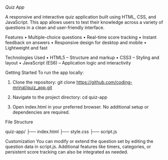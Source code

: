 *Quiz App*

A responsive and interactive quiz application built using HTML, CSS, and JavaScript. This app allows users to test their knowledge across a variety of questions in a clean and user-friendly interface.

Features
•	Multiple-choice questions
•	Real-time score tracking
•	Instant feedback on answers
•	Responsive design for desktop and mobile
•	Lightweight and fast

Technologies Used
•	HTML5 – Structure and markup
•	CSS3 – Styling and layout
•	JavaScript (ES6) – Application logic and interactivity

Getting Started
To run the app locally:

1.	Clone the repository:
git clone https://github.com/coding-mrinal/quiz_app.git

2.	Navigate to the project directory:
cd quiz-app

3.	Open index.html in your preferred browser.
No additional setup or dependencies are required.

File Structure

quiz-app/
├── index.html
├── style.css
├── script.js

Customization
You can modify or extend the question set by editing the question data in script.js. Additional features like timers, categories, or persistent score tracking can also be integrated as needed.

